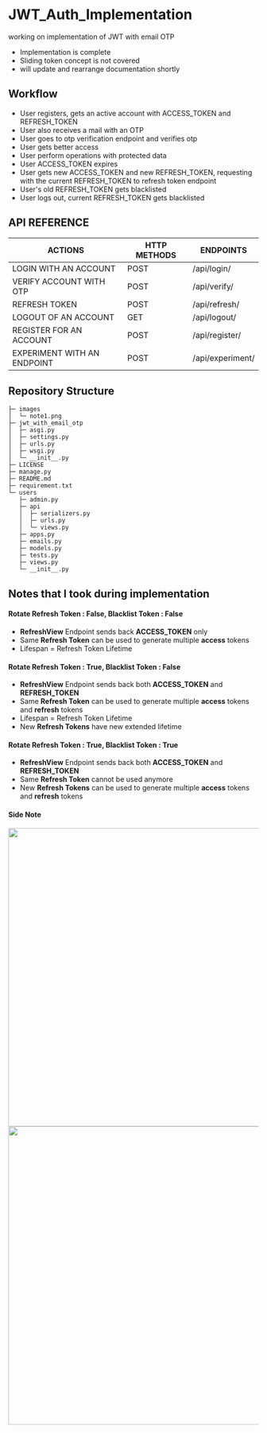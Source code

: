 # JWT_Auth_Implementation

working on implementation of JWT with email OTP
- Implementation is complete 
- Sliding token concept is not covered
- will update and rearrange documentation shortly

## Workflow

- User registers, gets an active account with ACCESS_TOKEN and REFRESH_TOKEN
- User also receives a mail with an OTP
- User goes to otp verification endpoint and verifies otp
- User gets better access
- User perform operations with protected data
- User ACCESS_TOKEN expires
- User gets new ACCESS_TOKEN and new REFRESH_TOKEN, requesting with the current REFRESH_TOKEN to refresh token endpoint
- User's old REFRESH_TOKEN gets blacklisted
- User logs out, current REFRESH_TOKEN gets blacklisted

## API REFERENCE

|ACTIONS|HTTP METHODS|ENDPOINTS|
|-----------------|---|--------------|
|LOGIN WITH AN ACCOUNT|POST|/api/login/|
|VERIFY ACCOUNT WITH OTP| POST |/api/verify/|
|REFRESH TOKEN|POST|/api/refresh/|
|LOGOUT OF AN ACCOUNT|GET|/api/logout/|
|REGISTER FOR AN ACCOUNT|POST|/api/register/|
|EXPERIMENT WITH AN ENDPOINT|POST|/api/experiment/|

## Repository Structure

```
├─ images
│  └─ note1.png
├─ jwt_with_email_otp
│  ├─ asgi.py
│  ├─ settings.py
│  ├─ urls.py
│  ├─ wsgi.py
│  └─ __init__.py
├─ LICENSE
├─ manage.py
├─ README.md
├─ requirement.txt
└─ users
   ├─ admin.py
   ├─ api
   │  ├─ serializers.py
   │  ├─ urls.py
   │  └─ views.py
   ├─ apps.py
   ├─ emails.py
   ├─ models.py
   ├─ tests.py
   ├─ views.py
   └─ __init__.py

```
## Notes that I took during implementation

#### Rotate Refresh Token : False, Blacklist Token : False
- __RefreshView__ Endpoint sends back __ACCESS_TOKEN__ only
- Same __Refresh Token__ can be used to generate multiple __access__ tokens
- Lifespan = Refresh Token Lifetime

#### Rotate Refresh Token : True, Blacklist Token : False

- __RefreshView__ Endpoint sends back both __ACCESS_TOKEN__ and __REFRESH_TOKEN__
- Same __Refresh Token__ can be used to generate multiple __access__ tokens and __refresh__ tokens
- Lifespan = Refresh Token Lifetime
- New __Refresh Tokens__ have new extended lifetime

#### Rotate Refresh Token : True, Blacklist Token : True

- __RefreshView__ Endpoint sends back both __ACCESS_TOKEN__ and __REFRESH_TOKEN__
- Same __Refresh Token__ cannot be used anymore
- New __Refresh Tokens__ can be used to generate multiple __access__ tokens and __refresh__ tokens
#### Side Note
<img src="images/note1.jpeg" width="600">
<img src="images/note2.png" width="600">
